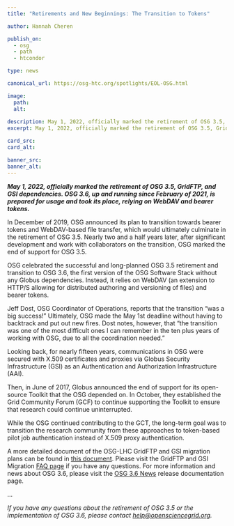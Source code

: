 ```yaml
---
title: "Retirements and New Beginnings: The Transition to Tokens"

author: Hannah Cheren

publish_on:
  - osg
  - path
  - htcondor

type: news

canonical_url: https://osg-htc.org/spotlights/EOL-OSG.html

image:
  path: 
  alt: 
  
description: May 1, 2022, officially marked the retirement of OSG 3.5, GridFTP, and GSI dependencies. OSG 3.6, up and running since February of 2021, is prepared for usage and took its place, relying on WebDAV and bearer tokens.
excerpt: May 1, 2022, officially marked the retirement of OSG 3.5, GridFTP, and GSI dependencies. OSG 3.6, up and running since February of 2021, is prepared for usage and took its place, relying on WebDAV and bearer tokens.

card_src: 
card_alt: 

banner_src: 
banner_alt: 
---
```

  
  ***May 1, 2022, officially marked the retirement of OSG 3.5, GridFTP, and GSI dependencies. OSG 3.6, up and running since February of 2021, is prepared for usage and took its place, relying on WebDAV and bearer tokens.***
  
  In December of 2019, OSG announced its plan to transition towards bearer tokens and WebDAV-based file transfer, which would ultimately culminate in the retirement of OSG 3.5. Nearly two and a half years later, after significant development and work with collaborators on the transition, OSG marked the end of support for OSG 3.5.

  OSG celebrated the successful and long-planned OSG 3.5 retirement and transition to OSG 3.6, the first version of the OSG Software Stack without any Globus dependencies. Instead, it relies on WebDAV (an extension to HTTP/S allowing for distributed authoring and versioning of files) and bearer tokens. 

  Jeff Dost, OSG Coordinator of Operations, reports that the transition “was a big success!”  Ultimately, OSG made the May 1st deadline without having to backtrack and put out new fires. Dost notes, however,  that “the transition was one of the most difficult ones I can remember in the ten plus years of working with OSG, due to all the coordination needed.” 

  Looking back, for nearly fifteen years, communications in OSG were secured with X.509 certificates and proxies via Globus Security Infrastructure (GSI) as an Authentication and Authorization Infrastructure (AAI). 

  Then, in June of 2017, Globus announced the end of support for its open-source Toolkit that the OSG depended on. In October, they established the Grid Community Forum (GCF) to continue supporting the Toolkit to ensure that research could continue uninterrupted.

  While the OSG continued contributing to the GCT, the long-term goal was to transition the research community from these approaches to token-based pilot job authentication instead of X.509 proxy authentication. 

  A more detailed document of the OSG-LHC GridFTP and GSI migration plans can be found in [this document](https://docs.google.com/document/d/1DAFeAaUmHHVcJGZMTIDUtLs9koCruQRDY1sJq1opeNs/edit#heading=h.6f8tit251wrg). Please visit the GridFTP and GSI Migration [FAQ page](https://osg-htc.org/technology/policy/gridftp-gsi-migration/index.html) if you have any questions. For more information and news about OSG 3.6, please visit the [OSG 3.6 News](https://osg-htc.org/docs/release/osg-36/) release documentation page.
  
...

  *If you have any questions about the retirement of OSG 3.5 or the implementation of OSG 3.6, please contact help@opensciencegrid.org.*
